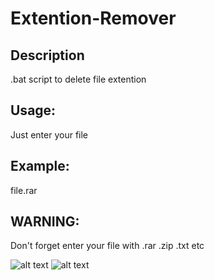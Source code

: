 # Extention-Remover

## Description
.bat script to delete file extention

## Usage:
Just enter your file

## Example:
file.rar

## WARNING: 
Don't forget enter your file with .rar .zip .txt etc

![alt text](https://hizliresim.com/wCUteJ.png)
![alt text](https://hizliresim.com/jY9sJs.png)
